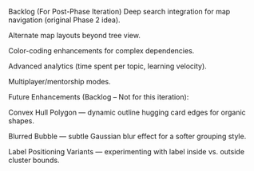 Backlog (For Post-Phase Iteration)
Deep search integration for map navigation (original Phase 2 idea).

Alternate map layouts beyond tree view.

Color-coding enhancements for complex dependencies.

Advanced analytics (time spent per topic, learning velocity).

Multiplayer/mentorship modes.

Future Enhancements (Backlog – Not for this iteration):

Convex Hull Polygon — dynamic outline hugging card edges for organic shapes.

Blurred Bubble — subtle Gaussian blur effect for a softer grouping style.

Label Positioning Variants — experimenting with label inside vs. outside cluster bounds.